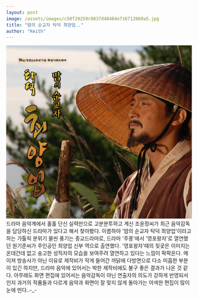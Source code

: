 ```yaml
---
layout: post
image: /assets/images/c58f29259c9837d48484e716712869a5.jpg
title: "땀의 순교자 탁덕 최양업.."
author: "Keith"
---
```



![image](/assets/images/c58f29259c9837d48484e716712869a5.jpg)
드라마 음악계에서 홀홀 단신 실력만으로 고분분투하고 계신 조윤정씨가 최근 음악감독을 담당하신 드라마가 있다고 해서 찾아봤다.
이름하야 '땀의 순교자 탁덕 최양업'이라고 하는 가톨릭 분위기 물씬 풍기는 종교드라마로, 드라마 '주몽'에서 '영포왕자'로 열연했던 원기준씨가 주인공인 최양업 신부 역으로 출연했다. '영포왕자'때의 짖궃은 이미지는 온데간데 없고 숭고한 성직자의 모습을 보여주려 열연하고 있다는 느낌이 팍팍온다.
메이져 방송사가 아닌 이유로 제작비가 작게 들어간 까닭에 다방면으로 다소 미흡한 부분이 있긴 하지만, 드라마 음악에 있어서는 박한 제작비에도 불구 좋은 결과가 나온 것 같다. 아무래도 화면 편집에 있어서는 음악감독이 아닌 연출자의 의도가 강하게 반영되서인지 과거의 작품들과 다르게 음악과 화면이 잘 맞지 않게 돌아가는 어색한 편집이 많이 눈에 띤다..-_-




